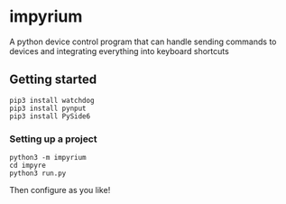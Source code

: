 # impyrium
A python device control program that can handle sending commands to devices
and integrating everything into keyboard shortcuts

## Getting started
```
pip3 install watchdog
pip3 install pynput
pip3 install PySide6
```

### Setting up a project
```
python3 -m impyrium
cd impyre
python3 run.py
```

Then configure as you like!
